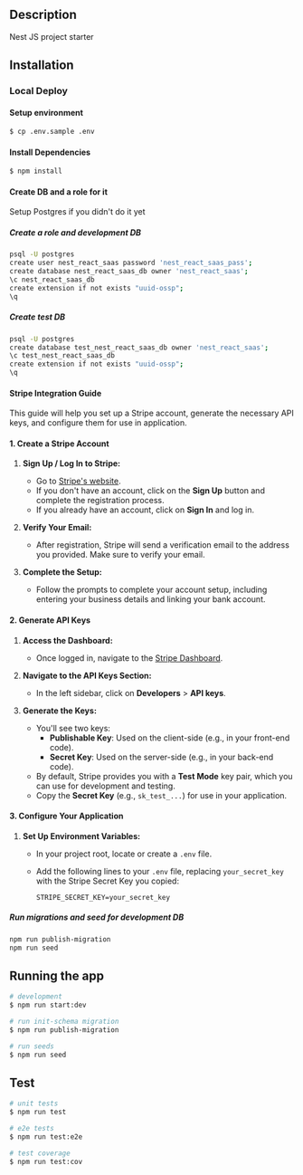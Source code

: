 ## Description

Nest JS project starter

## Installation

### Local Deploy

#### Setup environment
```bash
$ cp .env.sample .env
```

#### Install Dependencies
```bash
$ npm install
```

#### Create DB and a role for it
Setup Postgres if you didn't do it yet

##### Create a role and development DB
```bash
psql -U postgres
create user nest_react_saas password 'nest_react_saas_pass';
create database nest_react_saas_db owner 'nest_react_saas';
\c nest_react_saas_db
create extension if not exists "uuid-ossp";
\q

```

##### Create test DB
```bash
psql -U postgres
create database test_nest_react_saas_db owner 'nest_react_saas';
\c test_nest_react_saas_db
create extension if not exists "uuid-ossp";
\q

```

#### Stripe Integration Guide

This guide will help you set up a Stripe account, generate the necessary API keys, and configure them for use in application.

#### 1. Create a Stripe Account

1. **Sign Up / Log In to Stripe:**
   - Go to [Stripe's website](https://stripe.com).
   - If you don't have an account, click on the **Sign Up** button and complete the registration process.
   - If you already have an account, click on **Sign In** and log in.

2. **Verify Your Email:**
   - After registration, Stripe will send a verification email to the address you provided. Make sure to verify your email.

3. **Complete the Setup:**
   - Follow the prompts to complete your account setup, including entering your business details and linking your bank account.

#### 2. Generate API Keys

1. **Access the Dashboard:**
   - Once logged in, navigate to the [Stripe Dashboard](https://dashboard.stripe.com).

2. **Navigate to the API Keys Section:**
   - In the left sidebar, click on **Developers** > **API keys**.

3. **Generate the Keys:**
   - You'll see two keys:
     - **Publishable Key**: Used on the client-side (e.g., in your front-end code).
     - **Secret Key**: Used on the server-side (e.g., in your back-end code).
   - By default, Stripe provides you with a **Test Mode** key pair, which you can use for development and testing.
   - Copy the **Secret Key** (e.g., `sk_test_...`) for use in your application.

#### 3. Configure Your Application

1. **Set Up Environment Variables:**
   - In your project root, locate or create a `.env` file.
   - Add the following lines to your `.env` file, replacing `your_secret_key` with the Stripe Secret Key you copied:

     ```env
     STRIPE_SECRET_KEY=your_secret_key
     ```

##### Run migrations and seed for development DB
```bash
npm run publish-migration
npm run seed

```

## Running the app

```bash
# development
$ npm run start:dev

# run init-schema migration
$ npm run publish-migration

# run seeds 
$ npm run seed
```

## Test

```bash
# unit tests
$ npm run test

# e2e tests
$ npm run test:e2e

# test coverage
$ npm run test:cov
```
